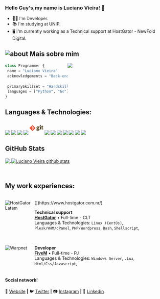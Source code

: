 ### Hello Guy's,my name is Luciano Vieira! 👋

- 👨‍💻  I'm  Developer.
- 📚  I'm studying at UNIP.
- 🖥️  I'm currently working as a Technical support at HostGator - NewFold Digital.

## <img width="45" alt="about" src="https://raw.github.com/elizarov/elizarov/master/about.png"> Mais sobre mim

<img align="right" width="300" src="https://i2.wp.com/allhtaccess.info/wp-content/uploads/2018/03/programming.gif?fit=1281%2C716&ssl=1" />

```python
class Programmer {
 name = "Luciano Vieira"
 acknowledgements = "Back-end Developer"
 
 primarySkillset = "Hardskills"
 languages = ["Python", "Go"] 
}
```

## **Languages & Technologies:**  
<code><img height="45" src="https://raw.githubusercontent.com/yurijserrano/Github-Profile-Readme-Logos/master/text%20editors/vscode.svg"></code>
<code><img height="45" src="https://raw.githubusercontent.com/yurijserrano/Github-Profile-Readme-Logos/master/cloud/amazon.svg"></code>
<code><img height="45" src="https://raw.githubusercontent.com/yurijserrano/Github-Profile-Readme-Logos/master/cloud/docker.svg"></code>
<code><img height="45" src="https://raw.githubusercontent.com/yurijserrano/Github-Profile-Readme-Logos/master/databases/mysql.svg"></code>
<code><img height="45" src="https://raw.githubusercontent.com/github/explore/80688e429a7d4ef2fca1e82350fe8e3517d3494d/topics/git/git.png"></code>
<code><img height="45" src="https://raw.githubusercontent.com/gilbarbara/logos/master/logos/linux-mint.svg"></code>
<code><img height="45" src="https://raw.githubusercontent.com/lucvieirasi/githubprofile/main/bash-1.svg"></code>
<code><img height="45" src="https://raw.githubusercontent.com/yurijserrano/Github-Profile-Readme-Logos/master/programming%20languages/python.svg"></code>
<code><img height="45" src="https://raw.githubusercontent.com/yurijserrano/Github-Profile-Readme-Logos/master/frameworks/flask.svg"></code>
<code><img height="45" src="https://raw.githubusercontent.com/yurijserrano/Github-Profile-Readme-Logos/master/frameworks/django.svg"></code>
<code><img height="45" src="https://fastapi.tiangolo.com/img/logo-margin/logo-teal.png"></code>
<code><img height="45" src="https://raw.githubusercontent.com/yurijserrano/Github-Profile-Readme-Logos/master/programming%20languages/go.svg"></code>



## **GitHub Stats**

<a href="https://github.com/Gurupreet">
  <img align="center" src="https://github-readme-stats.vercel.app/api/top-langs/?username=lucvieirasi&theme=dark&hide_langs_below=1" />
</a>

<a href="https://github.com/Gurupreet">
 <img align="center" src="https://github-readme-stats.vercel.app/api?username=lucvieirasi&show_icons=true&theme=dark&line_height=27" alt="Luciano Vieira github stats"/>
</a>

[Website]: https://lucianovieirapro.com/
[Twitter]: https://twitter.com/lucvieirapro
[Instagram]: https://www.instagram.com/lucianovieirapro/
[Linkedin]: https://www.linkedin.com/in/lucvieirasi/
<br>

## **My work experiences:**
<br>
[<img align="left" height="96px" width="96px" alt="HostGator Latam" src="https://pbs.twimg.com/profile_images/1452640511127396358/pK5fJDYn_400x400.jpg"/>](https://www.hostgator.com.nr/)

**Technical support** \
[**HostGator**](https://www.hostgator.com.br/) • Full-time - CLT \
Languages & Technologies: `Linux (CentOs)`, `Plesk/WHM/cPanel`, `PHP/Wordpress`, `Bash`, `Shellscript`,\
<br/>
<br>

[<img align="left" height="96px" width="96px" alt="Warpnet" src="https://logos-world.net/wp-content/uploads/2021/03/FiveM-Logo.png"/>](https://www.fivembrasil.com/)

**Developer** \
[**FiveM**](https://www.fivembrasil.com/) • Full-time - PJ \
Languages & Technologies: `Windows Server`, `.Lua`, `Html/Css/Javascript`,\
<br/>

#### Social network!

🏡 [Website][website] **|** 
🐦 [Twitter][twitter] **|** 
📷 [Instagram][instagram] **|** 
👔 [Linkedin][linkedin]
